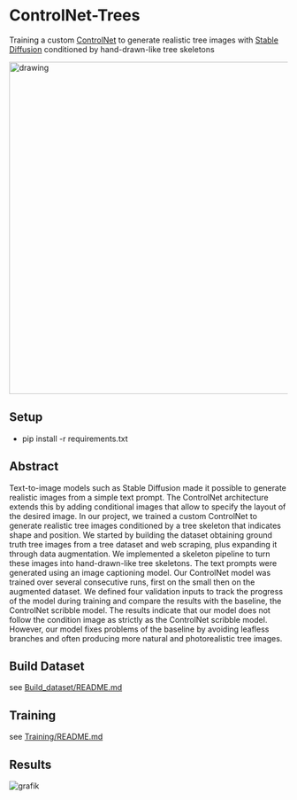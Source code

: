# ControlNet-Trees
Training a custom [ControlNet](https://github.com/lllyasviel/ControlNet) to generate realistic tree images with [Stable Diffusion](https://github.com/CompVis/stable-diffusion) conditioned by hand-drawn-like tree skeletons

<img src="https://github.com/LinoLerch/ControlNet-Trees/assets/113920231/3e238764-e8ee-4db5-aabe-dd9e2e1e32ca" alt="drawing" width="600"/>

## Setup
- pip install -r requirements.txt

## Abstract
Text-to-image models such as Stable Diffusion made it possible to generate realistic images
from a simple text prompt. The ControlNet architecture extends this by adding conditional
images that allow to specify the layout of the desired image. In our project, we trained a
custom ControlNet to generate realistic tree images conditioned by a tree skeleton that
indicates shape and position. We started by building the dataset obtaining ground truth tree
images from a tree dataset and web scraping, plus expanding it through data augmentation.
We implemented a skeleton pipeline to turn these images into hand-drawn-like tree skeletons.
The text prompts were generated using an image captioning model. Our ControlNet model
was trained over several consecutive runs, first on the small then on the augmented dataset.
We defined four validation inputs to track the progress of the model during training and
compare the results with the baseline, the ControlNet scribble model. The results indicate
that our model does not follow the condition image as strictly as the ControlNet scribble
model. However, our model fixes problems of the baseline by avoiding leafless branches
and often producing more natural and photorealistic tree images.

## Build Dataset
see [Build_dataset/README.md](Build_dataset/README.md)

## Training
see [Training/README.md](Training/README.md)

## Results
![grafik](https://github.com/LinoLerch/ControlNet-Trees/assets/113920231/12be017c-0785-4371-bc86-87f649822ccc)


